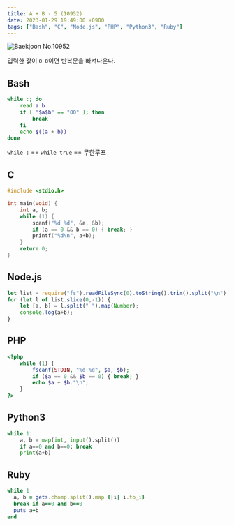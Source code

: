 ```yaml
---
title: A + B - 5 (10952)
date: 2023-01-29 19:49:00 +0900
tags: ["Bash", "C", "Node.js", "PHP", "Python3", "Ruby"]
---
```


![Baekjoon No.10952](https://cdn.jsdelivr.net/gh/kimzuni/cdn/blog/baekjoon-10952.png)

입력한 값이 `0 0`이면 반복문을 빠져나온다.

## Bash

```bash
while :; do
	read a b
	if [ "$a$b" == "00" ]; then
		break
	fi
	echo $((a + b))
done
```

`while :` == `while true` == 무한루프

## C

```c
#include <stdio.h>

int main(void) {
	int a, b;
	while (1) {
		scanf("%d %d", &a, &b);
		if (a == 0 && b == 0) { break; }
		printf("%d\n", a+b);
	}
	return 0;
}
```

## Node.js

```javascript
let list = require("fs").readFileSync(0).toString().trim().split("\n");
for (let l of list.slice(0,-1)) {
	let [a, b] = l.split(" ").map(Number);
	console.log(a+b);
}
```

## PHP

```php
<?php
	while (1) {
		fscanf(STDIN, "%d %d", $a, $b);
		if ($a == 0 && $b == 0) { break; }
		echo $a + $b."\n";
	}
?>
```

## Python3

```python
while 1:
    a, b = map(int, input().split())
    if a==0 and b==0: break
    print(a+b)
```

## Ruby

```ruby
while 1
  a, b = gets.chomp.split().map {|i| i.to_i}
  break if a==0 and b==0
  puts a+b
end
```
